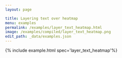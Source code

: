 ```yaml
---
layout: page

title: Layering text over heatmap
menu: examples
permalink: /examples/layer_text_heatmap.html
image: /examples/compiled/layer_text_heatmap.png
edit_path: _data/examples.json
---
```




{% include example.html spec='layer_text_heatmap'%}
